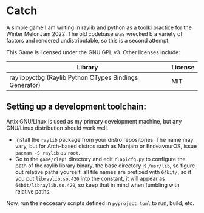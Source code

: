 # Catch

A simple game I am writing in raylib and python as a toolki practice for the Winter MelonJam 2022. The old codebase was wrecked b a variety of factors and rendered undistributable, so this is a second attempt.

This Game is licensed under the GNU GPL v3. Other licenses include:

|Library|License|
|-------|-------|
|raylibpyctbg (Raylib Python CTypes Bindings Generator) | MIT |

## Setting up a development toolchain:

Artix GNU/Linux is used as my primary development machine, but any GNU/Linux distribution should work well.

 * Install the `raylib` package from your distro repositories. The name may vary, but for Arch-based distros such as Manjaro or EndeavourOS, issue `pacman -S raylib` as `root`.
 * Go to the `game/rlapi` directory and edit `rlapicfg.py` to configure the path of the raylib library binary. the base directory is `/usr/lib`, so figure out relative paths yourself. all file names are prefixed with `64bit/`, so if you put `libraylib.so.420` into the constant, it will appear as `64bit/libraylib.so.420`, so keep that in mind when fumbling with relative paths.

Now, run the neccesary scripts defined in `pyproject.toml` to run, build, etc.